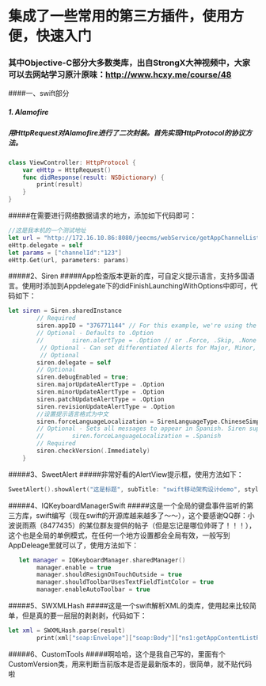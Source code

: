 # **集成了一些常用的第三方插件，使用方便，快速入门**
### 其中Objective-C部分大多数类库，出自StrongX大神视频中，大家可以去网站学习原汁原味：http://www.hcxy.me/course/48
####一、swift部分
##### 1. Alamofire
##### 用HttpRequest对Alamofire进行了二次封装。首先实现HttpProtocol的协议方法。
```swift
class ViewController: HttpProtocol {
	var eHttp = HttpRequest()
	func didResponse(result: NSDictionary) {
		print(result)
	}
}
```
#####在需要进行网络数据请求的地方，添加如下代码即可：

```swift
//这是我本机的一个测试地址
let url = "http://172.16.10.86:8080/jeecms/webService/getAppChannelList/getAppChannelList"
eHttp.delegate = self
let params = ["channelId":"123"]
eHttp.Get(url, parameters: params)
```
#####2、Siren
#####App检查版本更新的库，可自定义提示语言，支持多国语言。使用时添加到Appdelegate下的didFinishLaunchingWithOptions中即可，代码如下：
```swift
let siren = Siren.sharedInstance
        // Required
        siren.appID = "376771144" // For this example, we're using the iTunes Connect App (https://itunes.apple.com/us/app/itunes-connect/id376771144?mt=8)
        // Optional - Defaults to .Option
        //        siren.alertType = .Option // or .Force, .Skip, .None
         // Optional - Can set differentiated Alerts for Major, Minor, Patch, and Revision Updates (Must be called AFTER siren.alertType, if you are using siren.alertType)
         // Optional
        siren.delegate = self
        // Optional
        siren.debugEnabled = true;
        siren.majorUpdateAlertType = .Option
        siren.minorUpdateAlertType = .Option
        siren.patchUpdateAlertType = .Option
        siren.revisionUpdateAlertType = .Option
        //设置提示语言格式为中文
        siren.forceLanguageLocalization = SirenLanguageType.ChineseSimplified
        // Optional - Sets all messages to appear in Spanish. Siren supports many other languages, not just English and Spanish.
        //        siren.forceLanguageLocalization = .Spanish
        // Required
        siren.checkVersion(.Immediately)
    }
 ```
#####3、SweetAlert
#####非常好看的AlertView提示框，使用方法如下：
 ```swift
 SweetAlert().showAlert("这是标题", subTitle: "swift移动架构设计demo", style: AlertStyle.Warning)
 ```
#####4、IQKeyboardManagerSwift
#####这是一个全局的键盘事件监听的第三方库，swift编写（现在swift的开源库越来越多了～～），这个要感谢QQ群：小波说雨燕（8477435）的某位群友提供的帖子（但是忘记是哪位帅哥了！！！），这个也是全局的单例模式，在任何一个地方设置都会全局有效，一般写到AppDeleage里就可以了，使用方法如下：
```swift
   let manager = IQKeyboardManager.sharedManager()
        manager.enable = true
        manager.shouldResignOnTouchOutside = true
        manager.shouldToolbarUsesTextFieldTintColor = true
        manager.enableAutoToolbar = true
```
#####5、SWXMLHash
#####这是一个swift解析XML的类库，使用起来比较简单，但是真的要一层层的剥剥剥，代码如下：
```swift
let xml = SWXMLHash.parse(result)
        print(xml["soap:Envelope"]["soap:Body"]["ns1:getAppContentListResponse"]["return"].element!)
```
#####6、CustomTools
#####啊哈哈，这个是我自己写的，里面有个CustomVersion类，用来判断当前版本是否是最新版本的，很简单，就不贴代码啦
